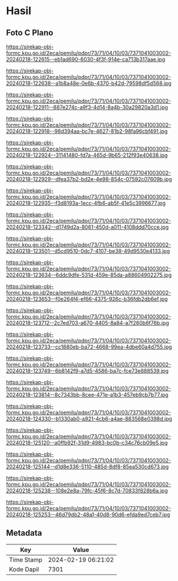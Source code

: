 # Hasil

## Foto C Plano

https://sirekap-obj-formc.kpu.go.id/2eca/pemilu/pdpr/73/71/04/10/03/7371041003002-20240218-122615--eb1ad690-6030-4f3f-914e-ca713b317aae.jpg

https://sirekap-obj-formc.kpu.go.id/2eca/pemilu/pdpr/73/71/04/10/03/7371041003002-20240218-122638--a1b8a48e-0e6b-4370-b42d-79598df5d568.jpg

https://sirekap-obj-formc.kpu.go.id/2eca/pemilu/pdpr/73/71/04/10/03/7371041003002-20240218-122911--887e274c-a9f3-4d14-8a4b-30a29820a3d1.jpg

https://sirekap-obj-formc.kpu.go.id/2eca/pemilu/pdpr/73/71/04/10/03/7371041003002-20240218-122918--98d394aa-bc7e-4627-81b2-98fa96cbf491.jpg

https://sirekap-obj-formc.kpu.go.id/2eca/pemilu/pdpr/73/71/04/10/03/7371041003002-20240218-122924--31141480-fd7a-465d-9b65-212f93e40638.jpg

https://sirekap-obj-formc.kpu.go.id/2eca/pemilu/pdpr/73/71/04/10/03/7371041003002-20240218-122929--dfea37b2-bd2e-4e98-854c-07592c07609b.jpg

https://sirekap-obj-formc.kpu.go.id/2eca/pemilu/pdpr/73/71/04/10/03/7371041003002-20240218-122935--f3d8193a-1ecc-4fb6-ab5f-41e5c3996677.jpg

https://sirekap-obj-formc.kpu.go.id/2eca/pemilu/pdpr/73/71/04/10/03/7371041003002-20240218-123342--d1749d2a-8061-450d-a011-4108ddd70cce.jpg

https://sirekap-obj-formc.kpu.go.id/2eca/pemilu/pdpr/73/71/04/10/03/7371041003002-20240218-123501--d5cd9510-0dc7-4107-be38-49d9530e4133.jpg

https://sirekap-obj-formc.kpu.go.id/2eca/pemilu/pdpr/73/71/04/10/03/7371041003002-20240218-123634--6ddc9dfe-531d-459e-85da-a88604902275.jpg

https://sirekap-obj-formc.kpu.go.id/2eca/pemilu/pdpr/73/71/04/10/03/7371041003002-20240218-123653--f0e264f4-ef66-4375-926c-b36fdb2db6ef.jpg

https://sirekap-obj-formc.kpu.go.id/2eca/pemilu/pdpr/73/71/04/10/03/7371041003002-20240218-123712--2c7ed703-a670-4405-8a84-a7f260b6f76b.jpg

https://sirekap-obj-formc.kpu.go.id/2eca/pemilu/pdpr/73/71/04/10/03/7371041003002-20240218-123733--cc1880eb-ba72-4668-99ea-4dbe60a4d755.jpg

https://sirekap-obj-formc.kpu.go.id/2eca/pemilu/pdpr/73/71/04/10/03/7371041003002-20240218-123749--6b8142f9-a7d5-4586-ba7c-fce73e888539.jpg

https://sirekap-obj-formc.kpu.go.id/2eca/pemilu/pdpr/73/71/04/10/03/7371041003002-20240218-123814--8c7343bb-8cee-471e-a1b3-457eb9cb7b77.jpg

https://sirekap-obj-formc.kpu.go.id/2eca/pemilu/pdpr/73/71/04/10/03/7371041003002-20240218-124330--b1330ab0-a921-4cb6-a4ae-883568e0398d.jpg

https://sirekap-obj-formc.kpu.go.id/2eca/pemilu/pdpr/73/71/04/10/03/7371041003002-20240218-125120--a0ffb92f-31d9-4983-bc0b-c34c76cb09e5.jpg

https://sirekap-obj-formc.kpu.go.id/2eca/pemilu/pdpr/73/71/04/10/03/7371041003002-20240218-125144--d1d8e336-5110-485d-8df8-85ea530cd673.jpg

https://sirekap-obj-formc.kpu.go.id/2eca/pemilu/pdpr/73/71/04/10/03/7371041003002-20240218-125238--108e2e8a-79fc-45f6-8c7d-70833f828b6a.jpg

https://sirekap-obj-formc.kpu.go.id/2eca/pemilu/pdpr/73/71/04/10/03/7371041003002-20240218-125253--46d79db2-48a1-40d8-90d6-efda9ed7ceb7.jpg


## Metadata

| Key        | Value               |
| ---------- | ------------------- |
| Time Stamp | 2024-02-19 06:21:02 |
| Kode Dapil | 7301                |




